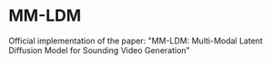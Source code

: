 # MM-LDM

Official implementation of the paper: "MM-LDM: Multi-Modal Latent Diffusion Model for Sounding Video Generation"
